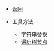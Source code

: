 - [返回](docs/_get_start/ "返回")

- 工具方法
  - [字符串替换](docs/JavaScript高级/工具方法/字符串替换 "字符串替换")
  - [遍历树节点](docs/JavaScript高级/工具方法/遍历树节点 "遍历树节点")
